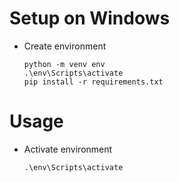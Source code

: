# Setup on Windows

- Create environment
  ```
  python -m venv env
  .\env\Scripts\activate
  pip install -r requirements.txt
  ```

# Usage

- Activate environment
  ```
  .\env\Scripts\activate
  ```
